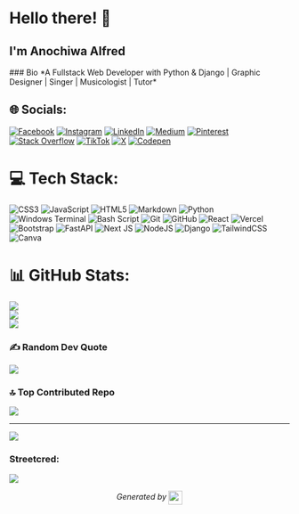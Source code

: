 
# Hello there! 👋
## I'm Anochiwa Alfred

<div>
### Bio
*A Fullstack Web Developer with Python & Django | Graphic Designer | Singer | Musicologist | Tutor*       
</div>


## 🌐 Socials:
[![Facebook](https://img.shields.io/badge/Facebook-%231877F2.svg?logo=Facebook&logoColor=white)](https://facebook.com/anochiwaa) [![Instagram](https://img.shields.io/badge/Instagram-%23E4405F.svg?logo=Instagram&logoColor=white)](https://instagram.com/alf_._ie) [![LinkedIn](https://img.shields.io/badge/LinkedIn-%230077B5.svg?logo=linkedin&logoColor=white)](https://linkedin.com/in/AnochiwaAlfred) [![Medium](https://img.shields.io/badge/Medium-12100E?logo=medium&logoColor=white)](https://medium.com/@anochiwaalfred) [![Pinterest](https://img.shields.io/badge/Pinterest-%23E60023.svg?logo=Pinterest&logoColor=white)](https://pinterest.com/anochiwaa) [![Stack Overflow](https://img.shields.io/badge/-Stackoverflow-FE7A16?logo=stack-overflow&logoColor=white)](https://stackoverflow.com/users/18290521) [![TikTok](https://img.shields.io/badge/TikTok-%23000000.svg?logo=TikTok&logoColor=white)](https://tiktok.com/@the_api_alchemist) [![X](https://img.shields.io/badge/X-black.svg?logo=X&logoColor=white)](https://x.com/api__alchemist) [![Codepen](https://img.shields.io/badge/Codepen-000000?style=for-the-badge&logo=codepen&logoColor=white)](https://codepen.io/AnochiwaAlfred) 

# 💻 Tech Stack:
![CSS3](https://img.shields.io/badge/css3-%231572B6.svg?style=for-the-badge&logo=css3&logoColor=white) ![JavaScript](https://img.shields.io/badge/javascript-%23323330.svg?style=for-the-badge&logo=javascript&logoColor=%23F7DF1E) ![HTML5](https://img.shields.io/badge/html5-%23E34F26.svg?style=for-the-badge&logo=html5&logoColor=white) ![Markdown](https://img.shields.io/badge/markdown-%23000000.svg?style=for-the-badge&logo=markdown&logoColor=white) ![Python](https://img.shields.io/badge/python-3670A0?style=for-the-badge&logo=python&logoColor=ffdd54) ![Windows Terminal](https://img.shields.io/badge/Windows%20Terminal-%234D4D4D.svg?style=for-the-badge&logo=windows-terminal&logoColor=white) ![Bash Script](https://img.shields.io/badge/bash_script-%23121011.svg?style=for-the-badge&logo=gnu-bash&logoColor=white) ![Git](https://img.shields.io/badge/git-%23F05033.svg?style=for-the-badge&logo=git&logoColor=white) ![GitHub](https://img.shields.io/badge/github-%23121011.svg?style=for-the-badge&logo=github&logoColor=white) ![React](https://img.shields.io/badge/react-%2320232a.svg?style=for-the-badge&logo=react&logoColor=%2361DAFB) ![Vercel](https://img.shields.io/badge/vercel-%23000000.svg?style=for-the-badge&logo=vercel&logoColor=white) ![Bootstrap](https://img.shields.io/badge/bootstrap-%238511FA.svg?style=for-the-badge&logo=bootstrap&logoColor=white) ![FastAPI](https://img.shields.io/badge/FastAPI-005571?style=for-the-badge&logo=fastapi) ![Next JS](https://img.shields.io/badge/Next-black?style=for-the-badge&logo=next.js&logoColor=white) ![NodeJS](https://img.shields.io/badge/node.js-6DA55F?style=for-the-badge&logo=node.js&logoColor=white) ![Django](https://img.shields.io/badge/django-%23092E20.svg?style=for-the-badge&logo=django&logoColor=white) ![TailwindCSS](https://img.shields.io/badge/tailwindcss-%2338B2AC.svg?style=for-the-badge&logo=tailwind-css&logoColor=white) ![Canva](https://img.shields.io/badge/Canva-%2300C4CC.svg?style=for-the-badge&logo=Canva&logoColor=white)
# 📊 GitHub Stats:
![](https://github-readme-stats.vercel.app/api?username=anochiwaalfred&theme=dark&hide_border=false&include_all_commits=true&count_private=true)<br/>
![](https://github-readme-streak-stats.herokuapp.com/?user=anochiwaalfred&theme=dark&hide_border=false)<br/>
![](https://github-readme-stats.vercel.app/api/top-langs/?username=anochiwaalfred&theme=dark&hide_border=false&include_all_commits=true&count_private=true&layout=compact)

### ✍️ Random Dev Quote
![](https://quotes-github-readme.vercel.app/api?type=horizontal&theme=dark)

### 🔝 Top Contributed Repo
![](https://github-contributor-stats.vercel.app/api?username=anochiwaalfred&limit=5&theme=dark&combine_all_yearly_contributions=true)

---
[![](https://visitcount.itsvg.in/api?id=anochiwaalfred&icon=7&color=5)](https://visitcount.itsvg.in)

<!-- Proudly created with GPRM ( https://gprm.itsvg.in ) -->

### Streetcred:

<a href="https://www.tublian.com/profile/AnochiwaAlfred?ss=true"><img src="https://t74hnvwwsd.execute-api.us-east-1.amazonaws.com/dev/ft/profile/streetcred/badge/AnochiwaAlfred?type=without_score"></a>

<!--### My Stack:

 ### <img src="https://t74hnvwwsd.execute-api.us-east-1.amazonaws.com/dev/ft/profile/streetcred/github/tag/Python"/> <img src="https://t74hnvwwsd.execute-api.us-east-1.amazonaws.com/dev/ft/profile/streetcred/github/tag/JavaScript"/> <img src="https://t74hnvwwsd.execute-api.us-east-1.amazonaws.com/dev/ft/profile/streetcred/github/tag/Frontend"/>

### <img src="https://t74hnvwwsd.execute-api.us-east-1.amazonaws.com/dev/ft/profile/streetcred/github/tag/Backend"/> -->


<p align="center">
<i>Generated by <a href="https://www.tublian.com/"><img src="https://tublian-newsletter-assets.s3.amazonaws.com/just-logo.png" width="25" style="vertical-align: middle"/></i>
</p>
